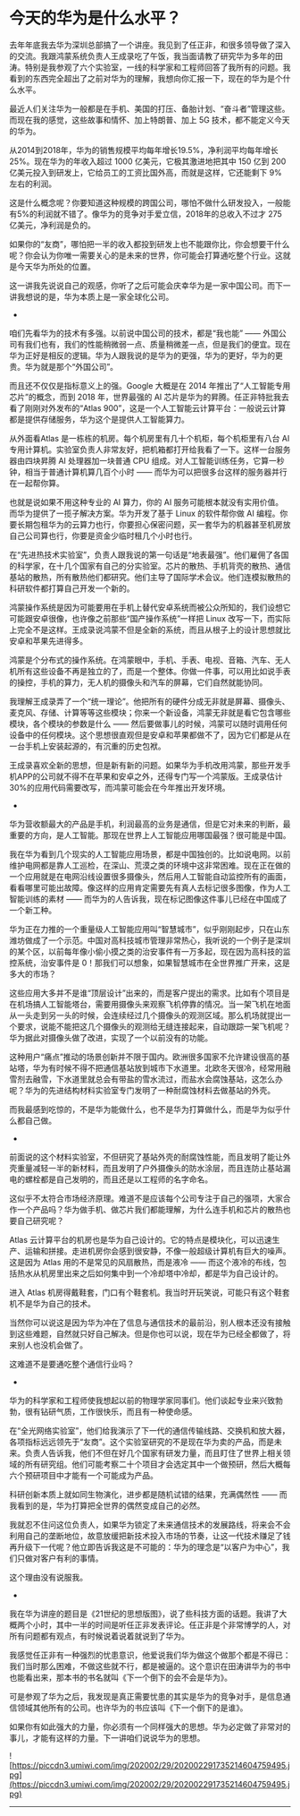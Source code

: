 # 今天的华为是什么水平？

去年年底我去华为深圳总部搞了一个讲座。我见到了任正非，和很多领导做了深入的交流。我跟鸿蒙系统负责人王成录吃了午饭，我当面请教了研究华为多年的田涛。特别是我参观了六个实验室，一线的科学家和工程师回答了我所有的问题。我看到的东西完全超出了之前对华为的理解，我想向你汇报一下，现在的华为是个什么水平。

最近人们关注华为一般都是在手机、美国的打压、备胎计划、“奋斗者”管理这些。而现在我的感觉，这些故事和情怀、加上特朗普、加上 5G 技术，都不能定义今天的华为。

从2014到2018年，华为的销售规模平均每年增长19.5%，净利润平均每年增长25%。现在华为的年收入超过 1000 亿美元，它极其激进地把其中 150 亿到 200 亿美元投入到研发上，它给员工的工资比国外高，而就是这样，它还能剩下 9% 左右的利润。

这是什么概念呢？你要知道这种规模的跨国公司，哪怕不做什么研发投入，一般能有5%的利润就不错了。像华为的竞争对手爱立信，2018年的总收入不过才 275 亿美元，净利润是负的。

如果你的“友商”，哪怕把一半的收入都投到研发上也不能跟你比，你会想要干什么呢？你会认为你唯一需要关心的是未来的世界，你可能会打算通吃整个行业。这就是今天华为所处的位置。

这一讲我先说说自己的观感，你听了之后可能会庆幸华为是一家中国公司。而下一讲我想说的是，华为本质上是一家全球化公司。

*

咱们先看华为的技术有多强。以前说中国公司的技术，都是“我也能” —— 外国公司有我们也有，我们的性能稍微弱一点、质量稍微差一点，但是我们的便宜。现在华为正好是相反的逻辑。华为人跟我说的是华为的更强，华为的更好，华为的更贵。华为就是那个“外国公司”。

而且还不仅仅是指标意义上的强。Google 大概是在 2014 年推出了“人工智能专用芯片”的概念，而到 2018 年，世界最强的 AI 芯片是华为的昇腾。任正非特批我去看了刚刚对外发布的“Atlas 900”，这是一个人工智能云计算平台：一般说云计算都是提供存储服务，华为这个是提供人工智能算力。

从外面看Atlas 是一栋栋的机房。每个机房里有几十个机柜，每个机柜里有八台 AI 专用计算机。实验室负责人非常友好，把机箱都打开给我看了一下。这样一台服务器由四块昇腾 AI 处理器加一块普通 CPU 组成。对人工智能训练任务，它算一秒钟，相当于普通计算机算几百个小时 —— 而华为可以把很多台这样的服务器并行在一起帮你算。

也就是说如果不用这种专业的 AI 算力，你的 AI 服务可能根本就没有实用价值。而华为提供了一揽子解决方案。华为开发了基于 Linux 的软件帮你做 AI 编程。你要长期包租华为的云算力也行，你要担心保密问题，买一套华为的机器甚至机房放自己公司算也行，你要是资金少临时租几个小时也行。

在“先进热技术实验室”，负责人跟我说的第一句话是“地表最强”。他们雇佣了各国的科学家，在十几个国家有自己的分实验室。芯片的散热、手机背壳的散热、通信基站的散热，所有散热他们都研究。他们主导了国际学术会议。他们连模拟散热的科研软件都打算自己开发一个新的。

鸿蒙操作系统是因为可能要用在手机上替代安卓系统而被公众所知的，我们设想它可能跟安卓很像，也许像之前那些“国产操作系统”一样把 Linux 改写一下，而实际上完全不是这样。王成录说鸿蒙不但是全新的系统，而且从根子上的设计思想就比安卓和苹果先进得多。

鸿蒙是个分布式的操作系统。在鸿蒙眼中，手机、手表、电视、音箱、汽车、无人机所有这些设备不再是独立的了，而是一个整体。你做一件事，可以用比如说手表的操控，手机的算力，无人机的摄像头和汽车的屏幕，它们自然就能协同。

我理解王成录弄了一个“统一理论”。他把所有的硬件分成无非就是屏幕、摄像头、麦克风、存储、计算等等这些模块；你来一个新设备，鸿蒙无非就是看它包含哪些模块，各个模块的参数是什么 —— 然后要做事儿的时候，鸿蒙可以随时调用任何设备中的任何模块。这个思想很直观但是安卓和苹果都做不了，因为它们都是从在一台手机上安装起源的，有沉重的历史包袱。

王成录喜欢全新的思想，但是新有新的问题。如果华为手机改用鸿蒙，那些开发手机APP的公司就不得不在苹果和安卓之外，还得专门写一个鸿蒙版。王成录估计30%的应用代码需要改写，而鸿蒙可能会在今年推出开发环境。

*

华为营收额最大的产品是手机，利润最高的业务是通信，但是它对未来的判断，最重要的方向，是人工智能。那现在世界上人工智能应用哪国最强？很可能是中国。

我在华为看到几个现实的人工智能应用场景，都是中国独创的。比如说电网。以前维护电网都是靠人工巡检，在深山、荒漠之类的环境中这非常困难。现在正在做的一个应用就是在电网沿线设置很多摄像头，然后用人工智能自动监控所有的画面，看看哪里可能出故障。像这样的应用肯定需要先有真人去标记很多图像，作为人工智能训练的素材 —— 而华为的人告诉我，现在标记图像这件事儿已经在中国成了一个新工种。

华为正在力推的一个重量级人工智能应用叫“智慧城市”，似乎刚刚起步，只在山东潍坊做成了一个示范。中国对高科技城市管理非常热心，我听说的一个例子是深圳的某个区，以前每年像小偷小摸之类的治安事件有一万多起，现在因为高科技的监控系统，治安事件是 0！那我们可以想象，如果智慧城市在全世界推广开来，这是多大的市场？

这些应用大多并不是谁“顶层设计”出来的，而是客户提出的需求。比如有个项目是在机场搞人工智能塔台，需要用摄像头来观察飞机停靠的情况。当一架飞机在地面从一头走到另一头的时候，会连续经过几个摄像头的观测区域。那么机场就提出一个要求，说能不能把这几个摄像头的观测给无缝连接起来，自动跟踪一架飞机呢？华为据此对摄像头做了改进，实现了一个以前没有的功能。

这种用户“痛点”推动的场景创新并不限于国内。欧洲很多国家不允许建设很高的基站塔，华为有时候不得不把通信基站放到城市下水道里。北欧冬天很冷，经常用融雪剂去融雪，下水道里就总会有带盐的雪水流过，而盐水会腐蚀基站，这怎么办呢？华为的先进结构材料实验室专门发明了一种耐腐蚀材料去做基站的外壳。

而我最感到吃惊的，不是华为能做什么，也不是华为打算做什么，而是华为似乎什么都自己做。

*

前面说的这个材料实验室，不但研究了基站外壳的耐腐蚀性能，而且发明了能让外壳重量减轻一半的新材料，而且发明了户外摄像头的防水涂层，而且连防止基站漏电的螺栓都是自己发明的，而且还是以工程师的名字命名。

这似乎不太符合市场经济原理。难道不是应该每个公司专注于自己的强项，大家合作一个产品吗？华为做手机、做芯片我们都能理解，为什么连手机和芯片的散热也要自己研究呢？

Atlas 云计算平台的机房也是华为自己设计的。它的特点是模块化，可以迅速生产、运输和拼接。走进机房你会感到很安静，不像一般超级计算机有巨大的噪声。这是因为 Atlas 用的不是常见的风扇散热，而是液冷 —— 而这个液冷的布线，包括热水从机房里出来之后如何集中到一个冷却塔中冷却，都是华为自己设计的。

进入 Atlas 机房得戴鞋套，门口有个鞋套机。我当时开玩笑说，可能只有这个鞋套机不是华为自己的技术。

当然你可以说这是因为华为冲在了信息与通信技术的最前沿，别人根本还没有接触到这些难题，自然就只好自己解决。但是你也可以说，现在华为已经全都做了，将来别人也没机会做了。

这难道不是要通吃整个通信行业吗？

*

华为的科学家和工程师使我想起以前的物理学家同事们。他们谈起专业来兴致勃勃，很有钻研气质，工作很快乐，而且有一种使命感。

在“全光网络实验室”，他们给我演示了下一代的通信传输线路、交换机和放大器，各项指标远远领先于“友商”。这个实验室研究的不是现在华为卖的产品，而是未来。负责人告诉我，他们不但在好几个国家有研发力量，而且盯住了世界上相关领域的所有研究组。他们可能考察二十个项目才会选定其中一个做预研，然后大概每六个预研项目中才能有一个可能成为产品。

科研创新本质上就如同生物演化，进步都是随机试错的结果，充满偶然性 —— 而我看到的是，华为打算把全世界的偶然变成自己的必然。

我就忍不住问这位负责人，如果华为锁定了未来通信技术的发展路线，将来会不会利用自己的垄断地位，故意放缓把新技术投入市场的节奏，让这一代技术赚足了钱再升级下一代呢？他立即告诉我这是不可能的：华为的理念是“以客户为中心”，我们只做对客户有利的事情。

这个理由没有说服我。

*

我在华为讲座的题目是《21世纪的思想版图》，说了些科技方面的话题。我讲了大概两个小时，其中一半的时间是听任正非发表评论。任正非是个非常博学的人，对所有问题都有观点，有时候说着说着就说到了华为。

我感觉任正非有一种强烈的忧患意识，他爱说我们华为做这个做那个都是不得已：我们当时那么困难，不做这些就不行，都是被逼的。这个意识在田涛讲华为的书中也能看出来，那本书的书名就叫《下一个倒下的会不会是华为》。

可是参观了华为之后，我发现是真正需要忧患的其实是华为的竞争对手，是信息通信领域其他所有的公司。也许华为的书应该叫《下一个倒下的是谁》。

如果你有如此强大的力量，你必须有一个同样强大的思想。华为必定做了非常对的事儿，才能有这样的力量。下一讲咱们说说华为的思想。

![https://piccdn3.umiwi.com/img/202002/29/202002291735214604759495.jpg](https://piccdn3.umiwi.com/img/202002/29/202002291735214604759495.jpg)

---
